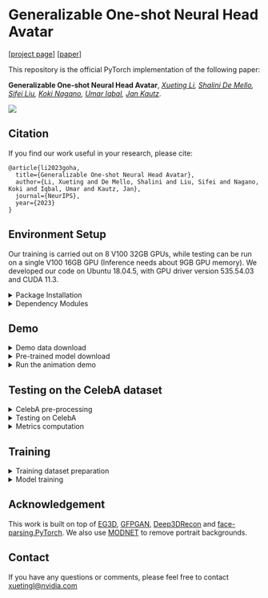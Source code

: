 # Generalizable One-shot Neural Head Avatar

[[project page](https://research.nvidia.com/labs/lpr/one-shot-avatar)] [[paper](https://arxiv.org/pdf/2306.08768.pdf)]

This repository is the official PyTorch implementation of the following paper:

**Generalizable One-shot Neural Head Avatar**, *[Xueting Li](https://research.nvidia.com/labs/lpr/author/xueting-li/), [Shalini De Mello](https://research.nvidia.com/labs/lpr/author/shalini-de-mello/), [Sifei Liu](https://research.nvidia.com/labs/lpr/author/sifei-liu/), [Koki Nagano](https://luminohope.org), [Umar Iqbal](https://research.nvidia.com/labs/lpr/author/umar-iqbal/), [Jan Kautz](https://research.nvidia.com/labs/lpr/author/jan-kautz/)*.

![](figs/teaser.gif)

## Citation
If you find our work useful in your research, please cite:
```
@article{li2023goha,
  title={Generalizable One-shot Neural Head Avatar},
  author={Li, Xueting and De Mello, Shalini and Liu, Sifei and Nagano, Koki and Iqbal, Umar and Kautz, Jan},
  journal={NeurIPS},
  year={2023}
}
```

## Environment Setup
Our training is carried out on 8 V100 32GB GPUs, while testing can be run on a single V100 16GB GPU (Inference needs about 9GB GPU memory). We developed our code on Ubuntu 18.04.5, with GPU driver version 535.54.03 and CUDA 11.3.

<details>
<summary> Package Installation </summary>

Install all packages by `sh install.sh`.
</details>

<details>
<summary> Dependency Modules </summary>

Please see [here](https://github.com/NVlabs/GOHA/blob/master/docs/external.md) for instructions.
</details>

## Demo
<details>
<summary> Demo data download </summary>

We provide pre-processed demo data including a single-view portrait image from [CelebA](https://mmlab.ie.cuhk.edu.hk/projects/CelebA.html) and a drive video from [HDTF](https://github.com/universome/HDTF). It can be downloaded [here](https://drive.google.com/file/d/18WknUovVO4v-Z9_hNl63LzQkAHEhd6oL/view?usp=sharing). The `celeba` folder includes the source portrait image while the `HDTF` folder contains the drive video. To test on your own images, please preprocess the data following dataset preprocessing [instructions](https://github.com/NVlabs/GOHA/blob/master/docs/dataset_preprocessing.md).
</details>

<details>
<summary> Pre-trained model download </summary>

Download the pre-trained model from [google drive](https://drive.google.com/file/d/1Fiz_AddgbAinh2ZsRn3MwAR0Qcl4o60V/view?usp=share_link) and put the folder in `src/logs/`. The pre-trained model is subject to the [Creative Commons — Attribution-NonCommercial-ShareAlike 4.0 International — CC BY-NC-SA 4.0 License](https://creativecommons.org/licenses/by-nc-sa/4.0/legalcode) terms. 
</details>

<details>
<summary> Run the animation demo </summary>

Run the one-shot animation demo by:
```
cd src
python demo.py --config configs/s2.yml --checkpoint logs/s3/checkpoint825000.ckpt --savedir /raid/test --source_path /raid/goha_demo_data/celeba/ --target_path /raid/goha_demo_data/HDTF/
```
The `--source_path` points to the source image while the `--target_path` points to the drive video path. Animation video will be saved in `--savedir`. Including `--frame_limit 100` in the command enables a fast test on the first 100 frames.
</details>

## Testing on the CelebA dataset
<details>
<summary> CelebA pre-processing </summary>

Follow these [instructions](https://github.com/NVlabs/GOHA/blob/master/docs/dataset_preprocessing.md) to process the [CelebA](https://mmlab.ie.cuhk.edu.hk/projects/CelebA.html) dataset. The processed dataset has the structure below, where `images` include cropped portrait image, `matting` include foreground masks predicted by MODNet and `dataset.json` includes camera views for each portrait.
  ```
  - celeba
    - celeba
      - images
      - matting
      - dataset.json
  ```
</details>

<details>
<summary> Testing on CelebA </summary>

To carry out cross-identity animation, run
  ```
  python test_celeba_cross.py --config configs/s2.yml --checkpoint logs/s3/checkpoint825000.ckpt --savedir /raid/results/celeba_cross
  ```
  `test_sample_number` indicates testing image number, the defualt number will run on all image pairs in the CelebA dataset.
</details>

<details>
<summary> Metrics computation </summary>

We use [torch-fidelty](https://github.com/toshas/torch-fidelity) for FID score computation and [this script from NeRFace](https://github.com/gafniguy/4D-Facial-Avatars/blob/main/nerface_code/nerf-pytorch/nerf/metrics.py) for LPIPS, PSNR, SSIM and L1 metrics. We use [ArcFace](https://github.com/ronghuaiyang/arcface-pytorch) to evaluate CSIM, [Deep3DFaceRecon_pytorch](https://github.com/sicxu/Deep3DFaceRecon_pytorch) for AED, APD, and AKD.
</details>

## Training
<details>
<summary> Training dataset preparation </summary>

Please follow [these instructions](https://github.com/NVlabs/GOHA/blob/master/docs/dataset_preprocessing.md#training-data-pre-processing).
</details>

<details>
<summary> Model training </summary>

To train the model, run:
```
sh train.sh
```
Training logs can be found in `logs/s1`, `logs/s2` or `logs/s3` depending on the training stage and visualized by [Tensorboard](https://www.tensorflow.org/tensorboard). The overall training takes about 1 week on 8 V100 32GB GPUs.
</details>

## Acknowledgement
This work is built on top of [EG3D](https://github.com/NVlabs/eg3d), [GFPGAN](https://github.com/TencentARC/GFPGAN), [Deep3DRecon](https://github.com/sicxu/Deep3DFaceRecon_pytorch) and [face-parsing.PyTorch](https://github.com/zllrunning/face-parsing.PyTorch). We also use [MODNET](https://github.com/ZHKKKe/MODNet) to remove portrait backgrounds.

## Contact
If you have any questions or comments, please feel free to contact xuetingl@nvidia.com
